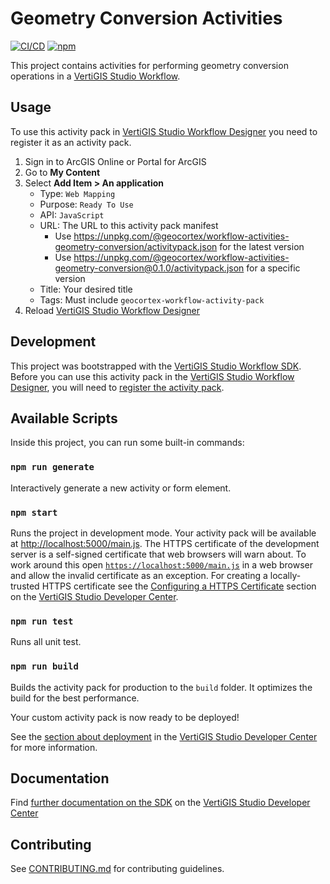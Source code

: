 # Geometry Conversion Activities

[![CI/CD](https://github.com/geocortex/workflow-activities-geometry-conversion/workflows/CI/CD/badge.svg)](https://github.com/geocortex/workflow-activities-geometry-conversion/actions) 
[![npm](https://img.shields.io/npm/v/@geocortex/workflow-activities-geometry-conversion)](https://www.npmjs.com/package/@geocortex/workflow-activities-geometry-conversion)

This project contains activities for performing geometry conversion operations in a [VertiGIS Studio Workflow](https://www.vertigisstudio.com/products/vertigis-studio-workflow/).

## Usage

To use this activity pack in [VertiGIS Studio Workflow Designer](https://apps.vertigisstudio.com/workflow/designer/) you need to register it as an activity pack.
1. Sign in to ArcGIS Online or Portal for ArcGIS
1. Go to **My Content**
1. Select **Add Item > An application**
   - Type: `Web Mapping`
   - Purpose: `Ready To Use`
   - API: `JavaScript`
   - URL: The URL to this activity pack manifest
     - Use https://unpkg.com/@geocortex/workflow-activities-geometry-conversion/activitypack.json for the latest version
     - Use https://unpkg.com/@geocortex/workflow-activities-geometry-conversion@0.1.0/activitypack.json for a specific version
   - Title: Your desired title
   - Tags: Must include `geocortex-workflow-activity-pack`
1. Reload [VertiGIS Studio Workflow Designer](https://apps.vertigisstudio.com/workflow/designer/)

## Development

This project was bootstrapped with the [VertiGIS Studio Workflow SDK](https://github.com/geocortex/vertigis-workflow-sdk). Before you can use this activity pack in the [VertiGIS Studio Workflow Designer](https://apps.vertigisstudio.com/workflow/designer/), you will need to [register the activity pack](https://developers.geocortex.com/docs/workflow/sdk-web-overview#register-the-activity-pack).

## Available Scripts

Inside this project, you can run some built-in commands:

### `npm run generate`

Interactively generate a new activity or form element.

### `npm start`

Runs the project in development mode. Your activity pack will be available at [http://localhost:5000/main.js](http://localhost:5000/main.js). The HTTPS certificate of the development server is a self-signed certificate that web browsers will warn about. To work around this open [`https://localhost:5000/main.js`](https://localhost:5000/main.js) in a web browser and allow the invalid certificate as an exception. For creating a locally-trusted HTTPS certificate see the [Configuring a HTTPS Certificate](https://developers.geocortex.com/docs/workflow/sdk-web-overview/#configuring-a-https-certificate) section on the [VertiGIS Studio Developer Center](https://developers.geocortex.com/docs/workflow/overview/).

### `npm run test`

Runs all unit test.

### `npm run build`

Builds the activity pack for production to the `build` folder. It optimizes the build for the best performance.

Your custom activity pack is now ready to be deployed!

See the [section about deployment](https://developers.geocortex.com/docs/workflow/sdk-web-overview/#deployment) in the [VertiGIS Studio Developer Center](https://developers.geocortex.com/docs/workflow/overview/) for more information.

## Documentation

Find [further documentation on the SDK](https://developers.geocortex.com/docs/workflow/sdk-web-overview/) on the [VertiGIS Studio Developer Center](https://developers.geocortex.com/docs/workflow/overview/)

## Contributing

See [CONTRIBUTING.md](CONTRIBUTING.md) for contributing guidelines.
